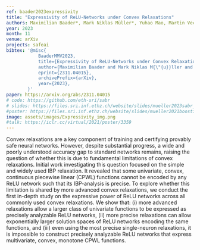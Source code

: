 ```yaml
---
ref: baader2023expressivity
title: "Expressivity of ReLU-Networks under Convex Relaxations"
authors: Maximilian Baader*, Mark Niklas Müller*, Yuhao Mao, Martin Vechev
year: 2023
month: 11
venue: arXiv
projects: safeai
bibtex: '@misc{
			BaaderMMV2023,  
			title={Expressivity of ReLU-Networks under Convex Relaxations},  
			author={Maximilian Baader and Mark Niklas M{\"{u}}ller and Yuhao Mao and Martin Vechev},  
      		eprint={2311.04015},
			archivePrefix={arXiv},
			year={2023},
		}'
paper: https://arxiv.org/abs/2311.04015
# code: https://github.com/eth-sri/sabr
# slides: https://files.sri.inf.ethz.ch/website/slides/mueller2023sabr_slides.pdf
#poster: https://files.sri.inf.ethz.ch/website/slides/mueller2021boosting_poster.pdf
image: assets/images/Expressivity_img.png
#talk: https://iclr.cc/virtual/2021/poster/3359
---
```


Convex relaxations are a key component of training and certifying provably safe neural networks. However, despite substantial progress, a wide and poorly understood accuracy gap to standard networks remains, raising the question of whether this is due to fundamental limitations of convex relaxations. Initial work investigating this question focused on the simple and widely used IBP relaxation. It revealed that some univariate, convex, continuous piecewise linear (CPWL) functions cannot be encoded by any ReLU network such that its IBP-analysis is precise. To explore whether this limitation is shared by more advanced convex relaxations, we conduct the first in-depth study on the expressive power of ReLU networks across all commonly used convex relaxations. We show that: (i) more advanced relaxations allow a larger class of univariate functions to be expressed as precisely analyzable ReLU networks, (ii) more precise relaxations can allow exponentially larger solution spaces of ReLU networks encoding the same functions, and (iii) even using the most precise single-neuron relaxations, it is impossible to construct precisely analyzable ReLU networks that express multivariate, convex, monotone CPWL functions.
